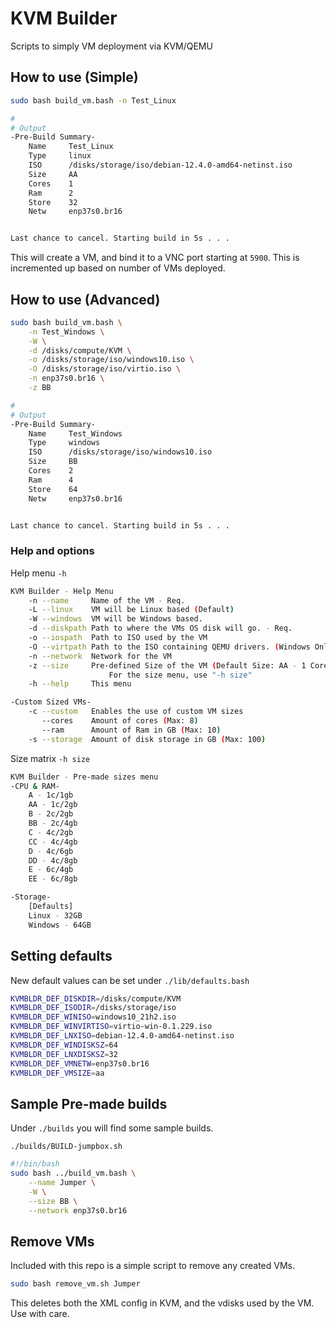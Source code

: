 # KVM Builder
Scripts to simply VM deployment via KVM/QEMU

## How to use (Simple)
```bash
sudo bash build_vm.bash -n Test_Linux

#
# Output
-Pre-Build Summary-
    Name     Test_Linux
    Type     linux
    ISO      /disks/storage/iso/debian-12.4.0-amd64-netinst.iso
    Size     AA
    Cores    1
    Ram      2
    Store    32
    Netw     enp37s0.br16


Last chance to cancel. Starting build in 5s . . .
```

This will create a VM, and bind it to a VNC port starting at `5900`. This is incremented up based on number of VMs deployed.

## How to use (Advanced)
```bash
sudo bash build_vm.bash \
    -n Test_Windows \
    -W \
    -d /disks/compute/KVM \
    -o /disks/storage/iso/windows10.iso \
    -O /disks/storage/iso/virtio.iso \
    -n enp37s0.br16 \
    -z BB

#
# Output
-Pre-Build Summary-
    Name     Test_Windows
    Type     windows
    ISO      /disks/storage/iso/windows10.iso
    Size     BB
    Cores    2
    Ram      4
    Store    64
    Netw     enp37s0.br16


Last chance to cancel. Starting build in 5s . . .
```

### Help and options

Help menu `-h`
``` bash
KVM Builder - Help Menu
    -n --name     Name of the VM - Req.
    -L --linux    VM will be Linux based (Default)
    -W --windows  VM will be Windows based.
    -d --diskpath Path to where the VMs OS disk will go. - Req.
    -o --iospath  Path to ISO used by the VM
    -O --virtpath Path to the ISO containing QEMU drivers. (Windows Only)
    -n --network  Network for the VM
    -z --size     Pre-defined Size of the VM (Default Size: AA - 1 Core, 2GB Ram)
                      For the size menu, use "-h size"
    -h --help     This menu

-Custom Sized VMs-
    -c --custom   Enables the use of custom VM sizes
       --cores    Amount of cores (Max: 8)
       --ram      Amount of Ram in GB (Max: 10)
    -s --storage  Amount of disk storage in GB (Max: 100)
```

Size matrix `-h size`
``` bash
KVM Builder - Pre-made sizes menu
-CPU & RAM-
    A - 1c/1gb
    AA - 1c/2gb
    B - 2c/2gb
    BB - 2c/4gb
    C - 4c/2gb
    CC - 4c/4gb
    D - 4c/6gb
    DD - 4c/8gb
    E - 6c/4gb
    EE - 6c/8gb

-Storage-
    [Defaults]
    Linux - 32GB
    Windows - 64GB
```

## Setting defaults
New default values can be set under `./lib/defaults.bash`

``` bash
KVMBLDR_DEF_DISKDIR=/disks/compute/KVM
KVMBLDR_DEF_ISODIR=/disks/storage/iso
KVMBLDR_DEF_WINISO=windows10_21h2.iso
KVMBLDR_DEF_WINVIRTISO=virtio-win-0.1.229.iso
KVMBLDR_DEF_LNXISO=debian-12.4.0-amd64-netinst.iso
KVMBLDR_DEF_WINDISKSZ=64
KVMBLDR_DEF_LNXDISKSZ=32
KVMBLDR_DEF_VMNETW=enp37s0.br16
KVMBLDR_DEF_VMSIZE=aa
```

## Sample Pre-made builds
Under `./builds` you will find some sample builds.

`./builds/BUILD-jumpbox.sh`
``` bash
#!/bin/bash
sudo bash ../build_vm.bash \
    --name Jumper \
    -W \
    --size BB \
    --network enp37s0.br16
```

## Remove VMs
Included with this repo is a simple script to remove any created VMs.

``` bash
sudo bash remove_vm.sh Jumper 
```

This deletes both the XML config in KVM, and the vdisks used by the VM. Use with care.